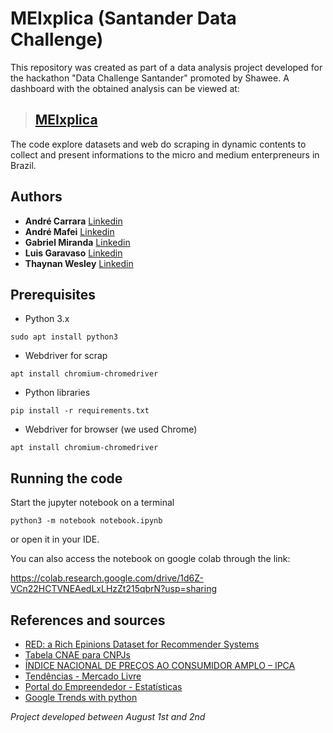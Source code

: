 # MEIxplica (Santander Data Challenge)

This repository was created as part of a data analysis project developed for the hackathon "Data Challenge Santander" promoted by Shawee. 
A dashboard with the obtained analysis can be viewed at: 

> ## [MEIxplica](https://sites.google.com/view/meixplica)


The code explore datasets and web do scraping in dynamic contents to collect and present informations to the micro and medium enterpreneurs in Brazil. 

## Authors
* **André Carrara**     [Linkedin](https://www.linkedin.com/in/andr%C3%A9-carrara-273485187/)
* **André Mafei**       [Linkedin](https://www.linkedin.com/in/andre-mafei/)
* **Gabriel Miranda**   [Linkedin](https://www.linkedin.com/in/gabrielbmiranda/)
* **Luis Garavaso**     [Linkedin](https://www.linkedin.com/in/luis-otavio-garavaso-391593141/)
* **Thaynan Wesley**    [Linkedin](https://www.linkedin.com/in/thaynan-wesley/)

## Prerequisites

* Python 3.x
```
sudo apt install python3
```
* Webdriver for scrap
```
apt install chromium-chromedriver
```
* Python libraries
```
pip install -r requirements.txt
```
* Webdriver for browser (we used Chrome)
```
apt install chromium-chromedriver
```

## Running the code

Start the jupyter notebook on a terminal
```
python3 -m notebook notebook.ipynb
```
or open it in your IDE.

You can also access the notebook on google colab through the link:

https://colab.research.google.com/drive/1d6Z-VCn22HCTVNEAedLxLHzZt215qbrN?usp=sharing

## References and sources

* [RED: a Rich Epinions Dataset for Recommender Systems](https://hal.archives-ouvertes.fr/hal-01010246/)
* [Tabela CNAE para CNPJs](https://www.contabilizei.com.br/contabilidade-online/cnae/)
* [ÍNDICE NACIONAL DE PREÇOS AO CONSUMIDOR AMPLO – IPCA](https://www.portalbrasil.net/ipca/)
* [Tendências - Mercado Livre](https://tendencias.mercadolivre.com.br/)
* [Portal do Empreendedor - Estatísticas](http://www.portaldoempreendedor.gov.br/estatisticas)
* [Google Trends with python](https://trends.google.com/trends/explore?hl=en-US)

_Project developed between August 1st and 2nd_